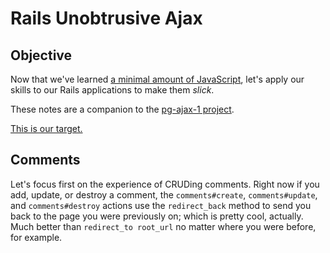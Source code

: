 # Rails Unobtrusive Ajax

## Objective

Now that we've learned [a minimal amount of JavaScript](https://chapters.firstdraft.com/chapters/861), let's apply our skills to our Rails applications to make them _slick_.

These notes are a companion to the [pg-ajax-1 project](https://github.com/appdev-projects/pg-ajax-1).

[This is our target.](https://pg-ajax-1.matchthetarget.com/)

## Comments

Let's focus first on the experience of CRUDing comments. Right now if you add, update, or destroy a comment, the `comments#create`, `comments#update`, and `comments#destroy` actions use the `redirect_back` method to send you back to the page you were previously on; which is pretty cool, actually. Much better than `redirect_to root_url` no matter where you were before, for example.


